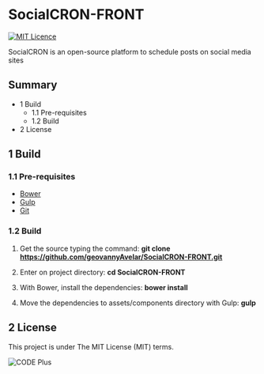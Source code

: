 # SocialCRON-FRONT
[![MIT Licence](https://badges.frapsoft.com/os/mit/mit.svg?v=103)](https://opensource.org/licenses/mit-license.php)

SocialCRON is an open-source platform to schedule posts on social media sites

## Summary
* 1 Build
    * 1.1 Pre-requisites
    * 1.2 Build
* 2 License

## 1 Build

### 1.1 Pre-requisites

- [Bower](https://bower.io/)
- [Gulp](http://gulpjs.com/)
- [Git](https://git-scm.com/)

### 1.2 Build

1. Get the source typing the command:
**git clone https://github.com/geovannyAvelar/SocialCRON-FRONT.git**

2. Enter on project directory:
**cd SocialCRON-FRONT**

3. With Bower, install the dependencies:
**bower install**

4. Move the dependencies to assets/components directory with Gulp:
**gulp**

## 2 License
This project is under The MIT License (MIT) terms.

![CODE Plus](https://i1.wp.com/www.agenciacodeplus.com.br/wp-content/uploads/2017/03/cropped-logoOficial-1.png?w=200)
